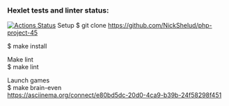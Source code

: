 ### Hexlet tests and linter status:
[![Actions Status](https://github.com/drozdiam/php-project-45/workflows/hexlet-check/badge.svg)](https://github.com/drozdiam/php-project-45/actions)
Setup
$ git clone https://github.com/NickShelud/php-project-45

$ make install<br>

Make lint <br>
$ make lint

Launch games <br>
$ make brain-even <br>
https://asciinema.org/connect/e80bd5dc-20d0-4ca9-b39b-24f58298f451
